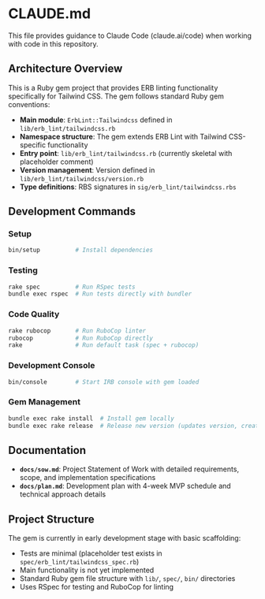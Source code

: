 # CLAUDE.md

This file provides guidance to Claude Code (claude.ai/code) when working with code in this repository.

## Architecture Overview

This is a Ruby gem project that provides ERB linting functionality specifically for Tailwind CSS. The gem follows standard Ruby gem conventions:

- **Main module**: `ErbLint::Tailwindcss` defined in `lib/erb_lint/tailwindcss.rb`
- **Namespace structure**: The gem extends ERB Lint with Tailwind CSS-specific functionality
- **Entry point**: `lib/erb_lint/tailwindcss.rb` (currently skeletal with placeholder comment)
- **Version management**: Version defined in `lib/erb_lint/tailwindcss/version.rb`
- **Type definitions**: RBS signatures in `sig/erb_lint/tailwindcss.rbs`

## Development Commands

### Setup
```bash
bin/setup          # Install dependencies
```

### Testing
```bash
rake spec          # Run RSpec tests
bundle exec rspec  # Run tests directly with bundler
```

### Code Quality
```bash
rake rubocop       # Run RuboCop linter
rubocop            # Run RuboCop directly
rake               # Run default task (spec + rubocop)
```

### Development Console
```bash
bin/console        # Start IRB console with gem loaded
```

### Gem Management
```bash
bundle exec rake install  # Install gem locally
bundle exec rake release  # Release new version (updates version, creates git tag, pushes to rubygems.org)
```

## Documentation

- **`docs/sow.md`**: Project Statement of Work with detailed requirements, scope, and implementation specifications
- **`docs/plan.md`**: Development plan with 4-week MVP schedule and technical approach details

## Project Structure

The gem is currently in early development stage with basic scaffolding:
- Tests are minimal (placeholder test exists in `spec/erb_lint/tailwindcss_spec.rb`)
- Main functionality is not yet implemented
- Standard Ruby gem file structure with `lib/`, `spec/`, `bin/` directories
- Uses RSpec for testing and RuboCop for linting